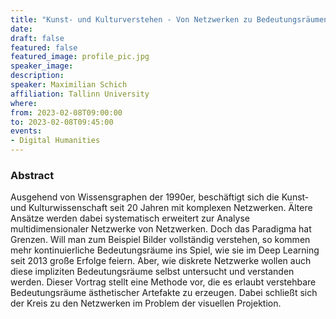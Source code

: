 ```yaml
---
title: "Kunst- und Kulturverstehen - Von Netzwerken zu Bedeutungsräumen und zurück"
date:
draft: false
featured: false
featured_image: profile_pic.jpg
speaker_image:
description:
speaker: Maximilian Schich
affiliation: Tallinn University
where:
from: 2023-02-08T09:00:00
to: 2023-02-08T09:45:00
events:
- Digital Humanities
---
```


### Abstract

Ausgehend von Wissensgraphen der 1990er, beschäftigt sich die Kunst- und Kulturwissenschaft seit 20 Jahren mit komplexen Netzwerken. Ältere Ansätze werden dabei systematisch erweitert zur Analyse multidimensionaler Netzwerke von Netzwerken. Doch das Paradigma hat Grenzen. Will man zum Beispiel Bilder vollständig verstehen, so kommen mehr kontinuierliche Bedeutungsräume ins Spiel, wie sie im Deep Learning seit 2013 große Erfolge feiern. Aber, wie diskrete Netzwerke wollen auch diese impliziten Bedeutungsräume selbst untersucht und verstanden werden. Dieser Vortrag stellt eine Methode vor, die es erlaubt verstehbare Bedeutungsräume ästhetischer Artefakte zu erzeugen. Dabei schließt sich der Kreis zu den Netzwerken im Problem der visuellen Projektion.
